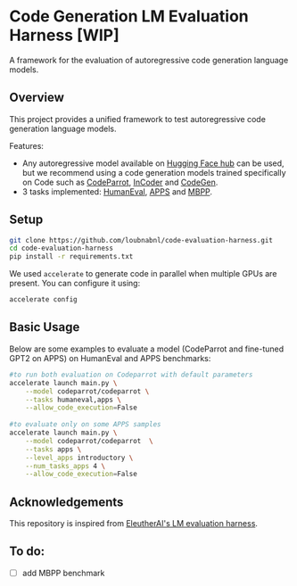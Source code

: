 # Code Generation LM Evaluation Harness [WIP]

A framework for the evaluation of autoregressive code generation language models. 

## Overview

This project provides a unified framework to test autoregressive code generation language models.

Features:
- Any autoregressive model available on [Hugging Face hub](https://huggingface.co/) can be used, but we recommend using a code generation models trained specifically on Code such as [CodeParrot](https://huggingface.co/codeparrot/codeparrot), [InCoder](https://huggingface.co/facebook/incoder-6B) and [CodeGen](https://huggingface.co/Salesforce/codegen-16B-mono).
- 3 tasks implemented: [HumanEval](https://huggingface.co/datasets/openai_humaneval), [APPS](https://huggingface.co/datasets/codeparrot/apps) and [MBPP](https://huggingface.co/datasets/mbpp).


## Setup

```bash
git clone https://github.com/loubnabnl/code-evaluation-harness.git
cd code-evaluation-harness
pip install -r requirements.txt
```
We used `accelerate` to generate code in parallel when multiple GPUs are present. You can configure it using:

```bash
accelerate config
```
## Basic Usage

Below are some examples to evaluate a model (CodeParrot and fine-tuned GPT2 on APPS) on HumanEval and APPS benchmarks:

```bash
#to run both evaluation on Codeparrot with default parameters
accelerate launch main.py \
	--model codeparrot/codeparrot \
	--tasks humaneval,apps \
	--allow_code_execution=False
   
#to evaluate only on some APPS samples 
accelerate launch main.py \
	--model codeparrot/codeparrot  \
	--tasks apps \
	--level_apps introductory \
	--num_tasks_apps 4 \
	--allow_code_execution=False
```

## Acknowledgements
This repository is inspired from [EleutherAI's LM evaluation harness](https://github.com/EleutherAI/lm-evaluation-harness).

## To do:
- [ ] add MBPP benchmark
